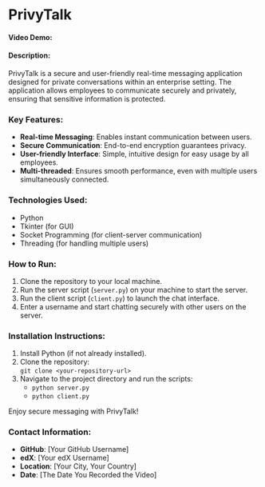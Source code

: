 # PrivyTalk
#### Video Demo:  <URL HERE>
#### Description:
PrivyTalk is a secure and user-friendly real-time messaging application designed for private conversations within an enterprise setting. The application allows employees to communicate securely and privately, ensuring that sensitive information is protected.

### Key Features:
- **Real-time Messaging**: Enables instant communication between users.
- **Secure Communication**: End-to-end encryption guarantees privacy.
- **User-friendly Interface**: Simple, intuitive design for easy usage by all employees.
- **Multi-threaded**: Ensures smooth performance, even with multiple users simultaneously connected.

### Technologies Used:
- Python
- Tkinter (for GUI)
- Socket Programming (for client-server communication)
- Threading (for handling multiple users)

### How to Run:
1. Clone the repository to your local machine.
2. Run the server script (`server.py`) on your machine to start the server.
3. Run the client script (`client.py`) to launch the chat interface.
4. Enter a username and start chatting securely with other users on the server.

### Installation Instructions:
1. Install Python (if not already installed).
2. Clone the repository:  
   `git clone <your-repository-url>`
3. Navigate to the project directory and run the scripts:
   - `python server.py`
   - `python client.py`
   
Enjoy secure messaging with PrivyTalk!

### Contact Information:
- **GitHub**: [Your GitHub Username]
- **edX**: [Your edX Username]
- **Location**: [Your City, Your Country]
- **Date**: [The Date You Recorded the Video]

